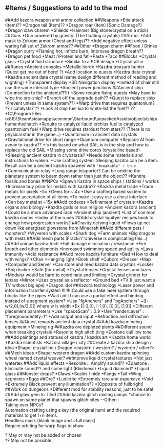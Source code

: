#Items / Suggestions to add to the mod
---
##Add kazdra weapon and armor collection
##Weapons
	*Bite attack (Item)??
	*Dragon tail (Item)??
	*Dragon roar (Item) [Sonic Damage?]
	*Dragon claw charem
	*Shields
	*Hammer (Big stone/crystal on a stick)
##Guns
	*Gun powered by gravity. (The floating crystals)
##Armor
	*Add mask to Zekrom armor (Chest and legs)??
	*Add negative effect unless waring full set of Zekrom armor??
##Other
	*Dragon charm
##Food / Drinks
	*Dragon curry
		*Flaming hot, inflicts burn, improves dragon breath??
	*Dragon pet food
	*Meat //Protein and fat
		*Pasta
		*Taco
##Blocks
	*Crystal glass
	*Crystal fluid structure
		*Similar to a PCB design
	*Crystal pillar
##Runes
	*Ancient consoles
	*Metallic horde
	*Kazdra treasure hunter (Quest get me out of here! ?)
	*Add location to quests
	*Kazdra data crystal
	*Kazdra ancient data crystal (same design different method of reading and wighting)
	*Transparent display
	*3D Navigation display
		*Instead of chair still use the same interact type
	*Ancient power junctions
##Ancient ship (Connection to the ancients?!?!)  ~Some require fixing quests
	*May have to wipe the pre-ship?
	*Branch off  the upgrade path??
	*Quest to replace ship (Prevent unless in same system??)
	*Warp drive that requires quantonium? ??  /  catalysts? ??
		*Look at ship fuel lua to white-list the fuel?? ??
		*C:\Program Files (x86)\Steam\steamapps\common\Starbound\unpackedAssets\objects\ship\humanfuelhatch
		*Require to catalyze liquid erchius fuel to catalyzed quantonium fuel
	*Warp drive requires stardust from stars??  (There is no physical star in the game...)
		*Quantonium in ancient data crystals
	*Gravitational drive for short range
	*Quantum computer
	*Replace AI from avean to kazdra??
		*Is this based on what SAIL is in the ship and how to replace the old SAIL
	*Missing some drive cores (crystalline based)
	*Sleeping ancient kazdra in cryostasis?
		*Needs some materials and instructions to waken.
			*Use crafting system.  Sleeping kazdra can be a item.  Result can be a ancient kazdra spawner with `"breakable" : true`
	*Communication relay
	*Long range telaporter?  Can be orbiting the planetary system to beam down rather than just the object??
	*Kandra fossils and bones
##NPCs
	*Spawn Kazdra in space ships / stations / worlds
	*Increase buy price for metals with kazdra??
	*Kazdra metal trade
		*Trade metals for pixels ~5x
		*Gems for ~.4x
		*Use a crafting based system to prevent acceptation of all items
		*To make it easy use a chest interface
		*Can buy metal at ~15x
##Add codexes
	*Refinement of crystals
	*Kazdra organs and biology
	*Kazdra gods or non religion
	*Ancient kazdra (ancient)
		*Could be a more advanced race
	*Ancient ship (ancient)
	*List of common kazdra names
	*Index of the runes
##Add crystal liquifyer recipes book to change how progression works?
##Gravity defying liquid
	*Flows up not down like energized glowstone from Minecraft
##Add different pets / monsters?
	*Wyveren with scales
	*Shark dog
	*Farm animals
	*Big dragons with nests
##Add mech parts (Frackin' Universe is complicating this...)
##Add unique kazdra tech
	*Fall damage elimination / resistance
	*Fire breath and other elements
	*Increased swimming speed and agility
	*Lava immunity
	*Acid resistance
##Add more kazdra furniture
	*Bed
		*How to deal with wings\?
	*Chair
	*Hanging light
	*Book shelf
	*Cubord
	*Dresser
	*Map
	*Computer and Server
		*Can store and reed kazdra data crystals
	*Locker
	*Ship locker
	*Safe (for metal)
	*Crystal lenses
	*Crystal lenses and lazes
		*Modular would be hard to coordinate and limiting
		*Crystal grinder for lenses
	*Mirror
		*Uses crystal as a reflector
	*Ground bed
	*TV (I just want a TV without big ape)
	*Dragon idol
##Kazdra technology
	*Laser power and information transfer system
!!!!!!!!Could use a fake laser system through blocks like the pipes
		*Wait until I can use a partial effect and binding instead of a segment system?
		*Use "fgAnchors" and "bgAnchors" ~[[-w/2,0],[w/2,0]]  where w is width
			*Ex [[-2,0], [-1,0], [0,0], [1,0]]
			*Different placement parameters
		*Use "spaceScan" : 0.9
		*Use "renderLayer" : "foregroundentity+1"
		*Add output and input
	*Refraction and diffraction lenses
##Quest rewards ancient data crystal
##Add kazdra mineing equipment
	*Mineing rig
##Kazdra ore depleted plants
##Different sound when breaking crystals
	*Resonite high pitch ding
	*Zostone dull low tone
##Add paintings and statues of kazdra / kazdra art
	*Kazdra home world
	*Kazdra scientists
	*Kazdra village / city
##Create a kazdra ship design / idea
	*Shape: crystalline / Dragon <eastern / western? / wyveren / other?>
##Mech ideas 
	*Shape: western dragon
##Add custom kazdra spinning wheel named crystal weaver?
##Improve liquid crystal textures
	*Not just watertex
##Add liquid effects
	*Resonite :: Amplify sound??
	*Zoastone :: Eliminate sound?? and some light (Blindness)
	*Liquid diamond?
	*Liquid glass
##Monster drops?
	*Claws
	*Scales / hide
	*Fangs
	*Tail
	*Wing segments
	*Eggs
##Ore?
	*Ludicrite
		*Extremely rare and expensive
	*Void
		*Extremely Black prevent any illumination??
		*[Opposite of fullbright]
##Work on dungeons
	*Different mod for stability reasons, just to be safe!
##Add glow gem to Tiled
##Add kazdra glitch raiding camps
	*chance to spawn on same planet that spawns glitch cites
--Other--  
Taking over NPCs?  
Automation crafting using a key (the original item) and the required materials to get 1+n items.  
Headless mask (blank image and ~full mask)  
Require orbiting for warp flags to show  

? May or may not be added or chosen  
?? May not be possible